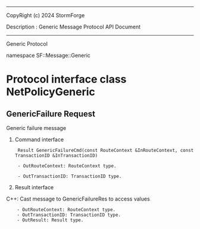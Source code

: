﻿***
 
 CopyRight (c) 2024 StormForge
 
 Description : Generic Message Protocol API Document

***



Generic Protocol

namespace SF::Message::Generic


# Protocol interface class NetPolicyGeneric
## GenericFailure Request
Generic failure message

1. Command interface

        Result GenericFailureCmd(const RouteContext &InRouteContext, const TransactionID &InTransactionID)

		- OutRouteContext: RouteContext type. 

		- OutTransactionID: TransactionID type. 

2. Result interface

C++: Cast message to GenericFailureRes to access values


		- OutRouteContext: RouteContext type. 
		- OutTransactionID: TransactionID type. 
		- OutResult: Result type. 








